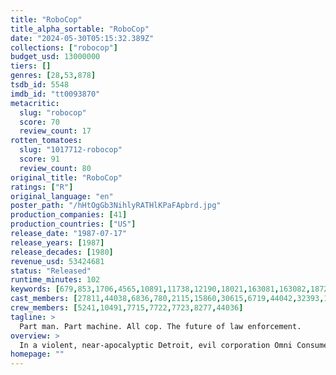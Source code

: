 ```yaml
---
title: "RoboCop"
title_alpha_sortable: "RoboCop"
date: "2024-05-30T05:15:32.389Z"
collections: ["robocop"]
budget_usd: 13000000
tiers: []
genres: [28,53,878]
tsdb_id: 5548
imdb_id: "tt0093870"
metacritic:
  slug: "robocop"
  score: 70
  review_count: 17
rotten_tomatoes:
  slug: "1017712-robocop"
  score: 91
  review_count: 80
original_title: "RoboCop"
ratings: ["R"]
original_language: "en"
poster_path: "/hHtOgGb3NihlyRATHlKPaFApbrd.jpg"
production_companies: [41]
production_countries: ["US"]
release_date: "1987-07-17"
release_years: [1987]
release_decades: [1980]
revenue_usd: 53424681
status: "Released"
runtime_minutes: 102
keywords: [679,853,1706,4565,10891,11738,12190,18021,163081,163082,187293,188970]
cast_members: [27811,44038,6836,780,2115,15860,30615,6719,44042,32393,179188]
crew_members: [5241,10491,7715,7722,7723,8277,44036]
tagline: >
  Part man. Part machine. All cop. The future of law enforcement.
overview: >
  In a violent, near-apocalyptic Detroit, evil corporation Omni Consumer Products wins a contract from the city government to privatize the police force. To test their crime-eradicating cyborgs, the company leads street cop Alex Murphy into an armed confrontation with crime lord Boddicker so they can use his body to support their untested RoboCop prototype. But when RoboCop learns of the company's nefarious plans, he turns on his masters.
homepage: ""
---
```

